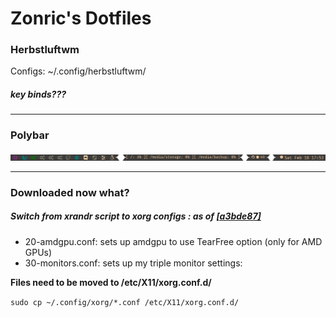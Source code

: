 # Zonric's Dotfiles

### Herbstluftwm
Configs: ~/.config/herbstluftwm/

##### key binds???

---

### Polybar
<img title="Polybar Screen Shot" alt="Polybar" src="./.dotfiles/Pictures/PolyBar.png">

---

### Downloaded now what?
##### Switch from xrandr script to xorg configs : as of [[a3bde87]](https://github.com/Zonric/dotfiles/commit/a4bde87c1d05a1a7d6d9a98fa969c6f521bd9259)
- 20-amdgpu.conf: sets up amdgpu to use TearFree option (only for AMD GPUs)
- 30-monitors.conf: sets up my triple monitor settings: 

**Files need to be moved to /etc/X11/xorg.conf.d/**

`sudo cp ~/.config/xorg/*.conf /etc/X11/xorg.conf.d/`
